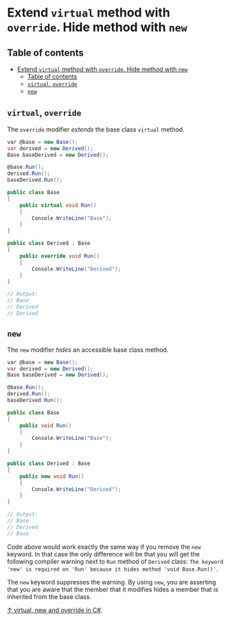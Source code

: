 # Extend `virtual` method with `override`. Hide method with `new`

## Table of contents

- [Extend `virtual` method with `override`. Hide method with `new`](#extend-virtual-method-with-override-hide-method-with-new)
  - [Table of contents](#table-of-contents)
  - [`virtual`, `override`](#virtual-override)
  - [`new`](#new)

## `virtual`, `override`

The `override` modifier *extends* the base class `virtual` method.

```csharp
var @base = new Base();
var derived = new Derived();
Base baseDerived = new Derived();

@base.Run();
derived.Run();
baseDerived.Run();

public class Base
{
    public virtual void Run()
    {
        Console.WriteLine("Base");
    }
}

public class Derived : Base
{
    public override void Run()
    {
        Console.WriteLine("Derived");
    }
}

// Output:
// Base
// Derived
// Derived
```

## `new`

The `new` modifier *hides* an accessible base class method.

```csharp
var @base = new Base();
var derived = new Derived();
Base baseDerived = new Derived();

@base.Run();
derived.Run();
baseDerived.Run();

public class Base
{
    public void Run()
    {
        Console.WriteLine("Base");
    }
}

public class Derived : Base
{
    public new void Run()
    {
        Console.WriteLine("Derived");
    }
}

// Output:
// Base
// Derived
// Base
```

Code above would work exactly the same way if you remove the `new` keyword. In that case the only difference will be that you will get the following compiler warning next to `Run` method of `Derived` class: `The keyword 'new' is required on 'Run' because it hides method 'void Base.Run()'`.

The `new` keyword suppresses the warning. By using `new`, you are asserting that you are aware that the member that it modifies hides a member that is inherited from the base class.

[↑ virtual, new and override in C#](https://pnguyen.io/posts/virtual-new-override-csharp/).
